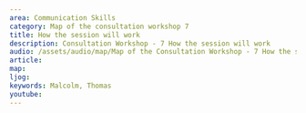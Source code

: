 ```yaml
---
area: Communication Skills
category: Map of the consultation workshop 7
title: How the session will work
description: Consultation Workshop - 7 How the session will work
audio: /assets/audio/map/Map of the Consultation Workshop - 7 How the session will work - Malcolm - MQ.mp3
article: 
map:
ljog:  
keywords: Malcolm, Thomas
youtube: 
--- 
```

